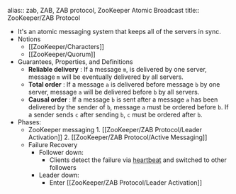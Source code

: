 alias:: zab, ZAB, ZAB protocol, ZooKeeper Atomic Broadcast
title:: ZooKeeper/ZAB Protocol

- It's an atomic messaging system that keeps all of the servers in sync.
- Notions
    - [[ZooKeeper/Characters]]
    - [[ZooKeeper/Quorum]]
- Guarantees, Properties, and Definitions
    - **Reliable delivery** : If a message `m`, is delivered by one server, message `m` will be eventually delivered by all servers.
    - **Total order** : If a message `a` is delivered before message `b` by one server, message `a` will be delivered before `b` by all servers.
    - **Causal order** : If a message `b` is sent after a message `a` has been delivered by the sender of `b`, message `a` must be ordered before `b`. If a sender sends `c` after sending `b`, `c` must be ordered after `b`.
- Phases:
    - ZooKeeper messaging
      		1. [[ZooKeeper/ZAB Protocol/Leader Activation]]
      		2. [[ZooKeeper/ZAB Protocol/Active Messaging]]
    - Failure Recovery
        - Follower down:
            - Clients detect the failure via [heartbeat](((c4610b5d-51d1-4847-ba1b-9fb856826d80))) and switched to other followers
        - Leader down:
            - Enter [[ZooKeeper/ZAB Protocol/Leader Activation]]